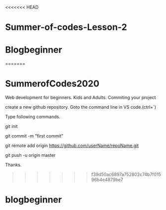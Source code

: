 <<<<<<< HEAD
# Summer-of-codes-Lesson-2
# Blogbeginner
=======
# SummerofCodes2020
Web development for beginners. Kids and Adults.
Commiting your project

create a new github repository.
Goto the command line in VS code.(ctrl+`)

Type following commands.

git init

git commit -m "first commit"

git remote add origin https://github.com/userName/repoName.git

git push -u origin master

Thanks.
>>>>>>> f39d50ac6897a752802c74b7f01596b4e4879be7
# blogbeginner

